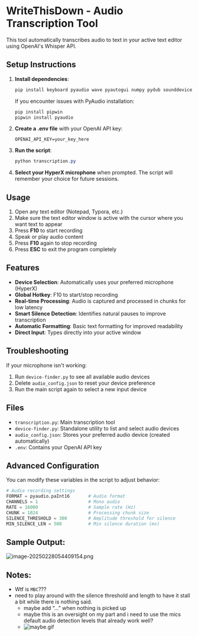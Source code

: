 # WriteThisDown - Audio Transcription Tool

This tool automatically transcribes audio to text in your active text editor using OpenAI's Whisper API.

## Setup Instructions

1. **Install dependencies**:
   ```powershell
   pip install keyboard pyaudio wave pyautogui numpy pydub sounddevice soundfile python-dotenv openai
   ```
   
   If you encounter issues with PyAudio installation:
   ```powershell
   pip install pipwin
   pipwin install pyaudio
   ```

2. **Create a .env file** with your OpenAI API key:
   ```
   OPENAI_API_KEY=your_key_here
   ```

3. **Run the script**:
   ```powershell
   python transcription.py
   ```

4. **Select your HyperX microphone** when prompted. The script will remember your choice for future sessions.

## Usage

1. Open any text editor (Notepad, Typora, etc.)
2. Make sure the text editor window is active with the cursor where you want text to appear
3. Press **F10** to start recording
4. Speak or play audio content
5. Press **F10** again to stop recording
6. Press **ESC** to exit the program completely

## Features

- **Device Selection**: Automatically uses your preferred microphone (HyperX)
- **Global Hotkey**: F10 to start/stop recording
- **Real-time Processing**: Audio is captured and processed in chunks for low latency
- **Smart Silence Detection**: Identifies natural pauses to improve transcription
- **Automatic Formatting**: Basic text formatting for improved readability
- **Direct Input**: Types directly into your active window

## Troubleshooting

If your microphone isn't working:
1. Run `device-finder.py` to see all available audio devices
2. Delete `audio_config.json` to reset your device preference
3. Run the main script again to select a new input device

## Files

- `transcription.py`: Main transcription tool
- `device-finder.py`: Standalone utility to list and select audio devices
- `audio_config.json`: Stores your preferred audio device (created automatically)
- `.env`: Contains your OpenAI API key

## Advanced Configuration

You can modify these variables in the script to adjust behavior:

```python
# Audio recording settings
FORMAT = pyaudio.paInt16       # Audio format
CHANNELS = 1                   # Mono audio
RATE = 16000                   # Sample rate (Hz)
CHUNK = 1024                   # Processing chunk size
SILENCE_THRESHOLD = 300        # Amplitude threshold for silence
MIN_SILENCE_LEN = 500          # Min silence duration (ms)
```

## Sample Output: 

![image-20250228054409154.png](C:/Users/eddie/Desktop/errata/writethisdown/image-20250228054409154.png)

## Notes: 

- Wtf is `MBC`???
- need to play around with the silence threshold and length to have it stall a bit while there is nothing said. 
    - maybe add “...” when nothing is picked up
    - maybe this is an oversight on my part and i need to use the mics default audio detection levels that already work well? 
    - ![maybe.gif](C:/Users/eddie/Desktop/errata/writethisdown/maybe.gif)